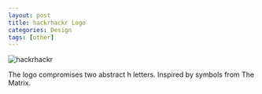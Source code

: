 ```yaml
---
layout: post
title: hackrhackr Logo
categories: Design
tags: [other]
---
```


![hackrhackr](/assets/hackrhackr.jpeg)


The logo compromises two abstract h letters. Inspired by symbols from The Matrix.